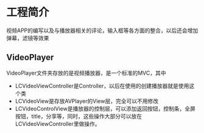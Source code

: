 # 工程简介
视频APP的编写以及与播放器相关的评论，输入框等各方面的整合，以后还会增加弹幕，滤镜等效果

## VideoPlayer
VideoPlayer文件夹存放的是视频播放器，是一个标准的MVC，其中
  - LCVideoViewController是Controller，以后在使用的创建播放器就是使用这个类
  - LCVideoView是存放AVPlayer的View层，完全可以不用修改
  - LCVideoControlView是播放器的控制层，可以添加返回按钮，控制条，全屏按钮，title，分享等，同时，这些操作大部分可以放在LCVideoViewController里做操作。
